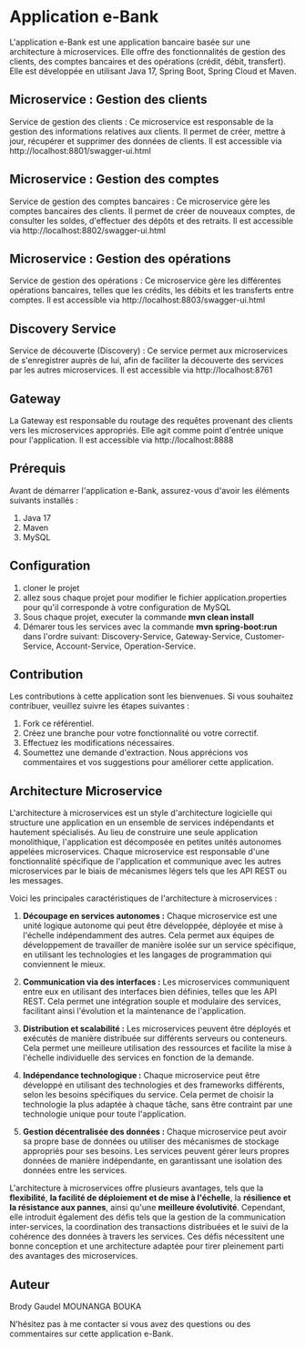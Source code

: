 # Application e-Bank

L'application e-Bank est une application bancaire basée sur une architecture à microservices. Elle offre des fonctionnalités de gestion des clients, des comptes bancaires et des opérations (crédit, débit, transfert). Elle est développée en utilisant Java 17, Spring Boot, Spring Cloud et Maven.

## Microservice : Gestion des clients
Service de gestion des clients : Ce microservice est responsable de la gestion des informations relatives aux clients. Il permet de créer, mettre à jour, récupérer et supprimer des données de clients. Il est accessible via http://localhost:8801/swagger-ui.html

## Microservice : Gestion des comptes
Service de gestion des comptes bancaires : Ce microservice gère les comptes bancaires des clients. Il permet de créer de nouveaux comptes, de consulter les soldes, d'effectuer des dépôts et des retraits. Il est accessible via http://localhost:8802/swagger-ui.html

## Microservice : Gestion des opérations
Service de gestion des opérations : Ce microservice gère les différentes opérations bancaires, telles que les crédits, les débits et les transferts entre comptes. Il est accessible via http://localhost:8803/swagger-ui.html

## Discovery Service
Service de découverte (Discovery) : Ce service permet aux microservices de s'enregistrer auprès de lui, afin de faciliter la découverte des services par les autres microservices. Il est accessible via http://localhost:8761

## Gateway
La Gateway est responsable du routage des requêtes provenant des clients vers les microservices appropriés. Elle agit comme point d'entrée unique pour l'application. Il est accessible via http://localhost:8888


## Prérequis
Avant de démarrer l'application e-Bank, assurez-vous d'avoir les éléments suivants installés :
1. Java 17
2. Maven
3. MySQL

## Configuration
1. cloner le projet
2. allez sous chaque projet pour modifier le fichier application.properties pour qu'il corresponde à votre configuration de MySQL
3. Sous chaque projet, executer la commande **mvn clean install**
4. Démarer tous les services avec la commande **mvn spring-boot:run** dans l'ordre suivant: Discovery-Service, Gateway-Service, Customer-Service, Account-Service, Operation-Service.

## Contribution
Les contributions à cette application sont les bienvenues. Si vous souhaitez contribuer, veuillez suivre les étapes suivantes :

1. Fork ce référentiel.
2. Créez une branche pour votre fonctionnalité ou votre correctif.
3. Effectuez les modifications nécessaires.
4. Soumettez une demande d'extraction. Nous apprécions vos commentaires et vos suggestions pour améliorer cette application.

## Architecture Microservice
L'architecture à microservices est un style d'architecture logicielle qui structure une application en un ensemble de services indépendants et hautement spécialisés. Au lieu de construire une seule application monolithique, l'application est décomposée en petites unités autonomes appelées microservices. Chaque microservice est responsable d'une fonctionnalité spécifique de l'application et communique avec les autres microservices par le biais de mécanismes légers tels que les API REST ou les messages.

Voici les principales caractéristiques de l'architecture à microservices :

1. **Découpage en services autonomes :** Chaque microservice est une unité logique autonome qui peut être développée, déployée et mise à l'échelle indépendamment des autres. Cela permet aux équipes de développement de travailler de manière isolée sur un service spécifique, en utilisant les technologies et les langages de programmation qui conviennent le mieux.

2. **Communication via des interfaces :** Les microservices communiquent entre eux en utilisant des interfaces bien définies, telles que les API REST. Cela permet une intégration souple et modulaire des services, facilitant ainsi l'évolution et la maintenance de l'application.

3. **Distribution et scalabilité :** Les microservices peuvent être déployés et exécutés de manière distribuée sur différents serveurs ou conteneurs. Cela permet une meilleure utilisation des ressources et facilite la mise à l'échelle individuelle des services en fonction de la demande.

4. **Indépendance technologique :** Chaque microservice peut être développé en utilisant des technologies et des frameworks différents, selon les besoins spécifiques du service. Cela permet de choisir la technologie la plus adaptée à chaque tâche, sans être contraint par une technologie unique pour toute l'application.

5. **Gestion décentralisée des données :** Chaque microservice peut avoir sa propre base de données ou utiliser des mécanismes de stockage appropriés pour ses besoins. Les services peuvent gérer leurs propres données de manière indépendante, en garantissant une isolation des données entre les services.

L'architecture à microservices offre plusieurs avantages, tels que la **flexibilité**, **la facilité de déploiement et de mise à l'échelle**, la **résilience et la résistance aux pannes**, ainsi qu'une **meilleure évolutivité**. Cependant, elle introduit également des défis tels que la gestion de la communication inter-services, la coordination des transactions distribuées et le suivi de la cohérence des données à travers les services. Ces défis nécessitent une bonne conception et une architecture adaptée pour tirer pleinement parti des avantages des microservices.

## Auteur
Brody Gaudel MOUNANGA BOUKA

N'hésitez pas à me contacter si vous avez des questions ou des commentaires sur cette application e-Bank.


